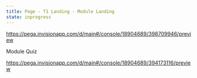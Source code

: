 ```yaml
---
title: Page - T1 Landing - Module Landing
state: inprogress
---
```


https://pega.invisionapp.com/d/main#/console/18904689/398709946/preview


Module Quiz

https://pega.invisionapp.com/d/main#/console/18904689/394173116/preview